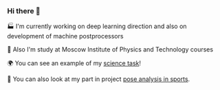 ### Hi there 🐶

🏭 I'm currently working on deep learning direction and also on development of machine postprocessors

🔬 Also I'm study at Moscow Institute of Physics and Technology courses

🌍 You can see an example of my [science task](https://datalore.jetbrains.com/report/static/LUdwBA6k2jwMAMtJwB3Kau/kHcYwVEETH6IYmQMWEgkJC)!

🏅 You can also look at my part in project [pose analysis in sports](https://github.com/fitagdinov/Hockey_analysis/tree/feat_check_phases).

